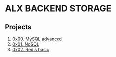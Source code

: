 # ALX BACKEND STORAGE
## Projects

1. [0x00. MySQL advanced](./0x00-MySQL_Advanced/)
2. [0x01. NoSQL](./0x01-NoSQL/)
3. [0x02. Redis basic](./0x02-redis_basic/)
